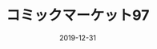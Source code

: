 ---
title: コミックマーケット97
date: 2019-12-31
location: 東京ビックサイト
url: https://webcatalog-free.circle.ms/Circle/14828893
item:
  - id: monitoring
    title: 今日から始める監視入門 序章
    image: ./image/c97/c97-monitoring.jpg
    description: "システム監視を始めるにあたって必要な要素をご紹介しました。
特定のプロダクトに紐付かないカタチで、監視を始めるための概念などをご紹介しました。
32ページ程度で、比較的サクッと読めるサイズ感です。"
    ebook: https://penguin-lab.booth.pm/items/1744779
    ebook_trial: https://penguin-lab.booth.pm/items/1744779
slug: c97
---